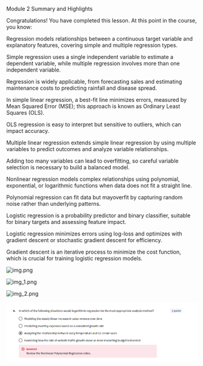 Module 2 Summary and Highlights

Congratulations! You have completed this lesson. At this point in the course, you know: 

Regression models relationships between a continuous target variable and explanatory features, covering simple and multiple regression types.

Simple regression uses a single independent variable to estimate a dependent variable, while multiple regression involves more than one independent variable.

Regression is widely applicable, from forecasting sales and estimating maintenance costs to predicting rainfall and disease spread.

In simple linear regression, a best-fit line minimizes errors, measured by Mean Squared Error (MSE); this approach is known as Ordinary Least Squares (OLS).

OLS regression is easy to interpret but sensitive to outliers, which can impact accuracy.

Multiple linear regression extends simple linear regression by using multiple variables to predict outcomes and analyze variable relationships.

Adding too many variables can lead to overfitting, so careful variable selection is necessary to build a balanced model.

Nonlinear regression models complex relationships using polynomial, exponential, or logarithmic functions when data does not fit a straight line.

Polynomial regression can fit data but mayoverfit by capturing random noise rather than underlying patterns.

Logistic regression is a probability predictor and binary classifier, suitable for binary targets and assessing feature impact.

Logistic regression minimizes errors using log-loss and optimizes with gradient descent or stochastic gradient descent for efficiency.

Gradient descent is an iterative process to minimize the cost function, which is crucial for training logistic regression models.




![img.png](img.png)


![img_1.png](img_1.png)

![img_2.png](img_2.png)


![img_3.png](img_3.png)